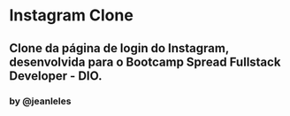 # Instagram Clone

## Clone da página de login do Instagram, desenvolvida para o Bootcamp Spread Fullstack Developer - DIO.

### by @jeanleles